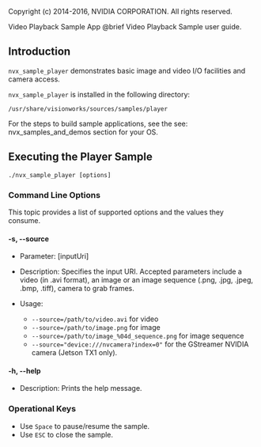 Copyright (c) 2014-2016, NVIDIA CORPORATION.  All rights reserved.

Video Playback Sample App
@brief Video Playback Sample user guide.

## Introduction ##

`nvx_sample_player` demonstrates basic image and video I/O facilities and camera access.

`nvx_sample_player` is installed in the following directory:

    /usr/share/visionworks/sources/samples/player

For the steps to build sample applications, see the see: nvx_samples_and_demos section for your OS.

## Executing the Player Sample ##

    ./nvx_sample_player [options]

### Command Line Options ###

This topic provides a list of supported options and the values they consume.

#### \-s, \--source ####
- Parameter: [inputUri]
- Description: Specifies the input URI. Accepted parameters include a video (in .avi format), an image or an image sequence (.png, .jpg, .jpeg, .bmp, .tiff), camera to grab frames.
- Usage:

    - `--source=/path/to/video.avi` for video
    - `--source=/path/to/image.png` for image
    - `--source=/path/to/image_%04d_sequence.png` for image sequence
    - `--source="device:///nvcamera?index=0"` for the GStreamer NVIDIA camera (Jetson TX1 only).

#### \-h, \--help ####
- Description: Prints the help message.

### Operational Keys ###
- Use `Space` to pause/resume the sample.
- Use `ESC` to close the sample.

